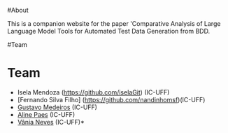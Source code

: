 #About

This is a companion website for the paper 'Comparative Analysis of Large Language Model Tools for Automated Test Data Generation from BDD. 

#Team

# Team
* Isela Mendoza (https://github.com/iselaGit) (IC-UFF)
* [Fernando Silva Filho] (https://github.com/nandinhomsf)(IC-UFF)
* [Gustavo Medeiros](https://github.com/GusMedeiros) (IC-UFF)
* [Aline Paes](https://github.com/alinepaes) (IC-UFF)
* [Vânia Neves](https://github.com/vaniaon) (IC-UFF)* 
